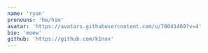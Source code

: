 ```yaml
---
name: 'ryan'
pronouns: 'he/him'
avatar: 'https://avatars.githubusercontent.com/u/78041469?v=4'
bio: 'moew'
github: 'https://github.com/k1nxx'
---
```

